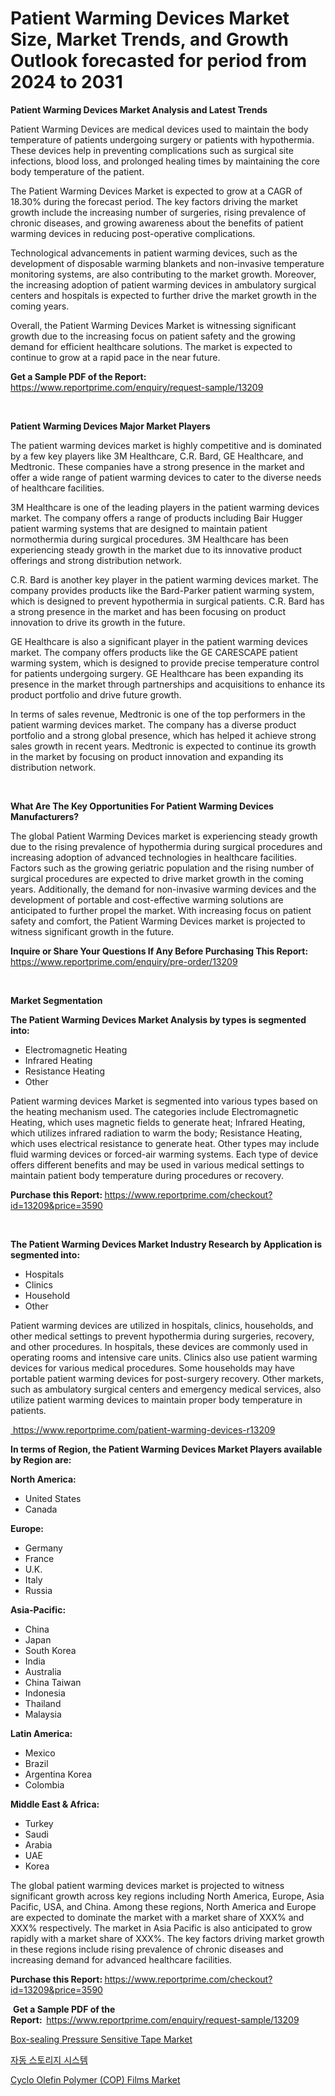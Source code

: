 <p><h1>Patient Warming Devices Market Size, Market Trends, and Growth Outlook forecasted for period from 2024 to 2031</h1></p><p><strong>Patient Warming Devices Market Analysis and Latest Trends</strong></p>
<p><p>Patient Warming Devices are medical devices used to maintain the body temperature of patients undergoing surgery or patients with hypothermia. These devices help in preventing complications such as surgical site infections, blood loss, and prolonged healing times by maintaining the core body temperature of the patient.</p><p>The Patient Warming Devices Market is expected to grow at a CAGR of 18.30% during the forecast period. The key factors driving the market growth include the increasing number of surgeries, rising prevalence of chronic diseases, and growing awareness about the benefits of patient warming devices in reducing post-operative complications.</p><p>Technological advancements in patient warming devices, such as the development of disposable warming blankets and non-invasive temperature monitoring systems, are also contributing to the market growth. Moreover, the increasing adoption of patient warming devices in ambulatory surgical centers and hospitals is expected to further drive the market growth in the coming years.</p><p>Overall, the Patient Warming Devices Market is witnessing significant growth due to the increasing focus on patient safety and the growing demand for efficient healthcare solutions. The market is expected to continue to grow at a rapid pace in the near future.</p></p>
<p><strong>Get a Sample PDF of the Report:&nbsp;</strong> <a href="https://www.reportprime.com/enquiry/request-sample/13209">https://www.reportprime.com/enquiry/request-sample/13209</a></p>
<p>&nbsp;</p>
<p><strong>Patient Warming Devices Major Market Players</strong></p>
<p><p>The patient warming devices market is highly competitive and is dominated by a few key players like 3M Healthcare, C.R. Bard, GE Healthcare, and Medtronic. These companies have a strong presence in the market and offer a wide range of patient warming devices to cater to the diverse needs of healthcare facilities.</p><p>3M Healthcare is one of the leading players in the patient warming devices market. The company offers a range of products including Bair Hugger patient warming systems that are designed to maintain patient normothermia during surgical procedures. 3M Healthcare has been experiencing steady growth in the market due to its innovative product offerings and strong distribution network.</p><p>C.R. Bard is another key player in the patient warming devices market. The company provides products like the Bard-Parker patient warming system, which is designed to prevent hypothermia in surgical patients. C.R. Bard has a strong presence in the market and has been focusing on product innovation to drive its growth in the future.</p><p>GE Healthcare is also a significant player in the patient warming devices market. The company offers products like the GE CARESCAPE patient warming system, which is designed to provide precise temperature control for patients undergoing surgery. GE Healthcare has been expanding its presence in the market through partnerships and acquisitions to enhance its product portfolio and drive future growth.</p><p>In terms of sales revenue, Medtronic is one of the top performers in the patient warming devices market. The company has a diverse product portfolio and a strong global presence, which has helped it achieve strong sales growth in recent years. Medtronic is expected to continue its growth in the market by focusing on product innovation and expanding its distribution network.</p></p>
<p>&nbsp;</p>
<p><strong>What Are The Key Opportunities For Patient Warming Devices Manufacturers?</strong></p>
<p><p>The global Patient Warming Devices market is experiencing steady growth due to the rising prevalence of hypothermia during surgical procedures and increasing adoption of advanced technologies in healthcare facilities. Factors such as the growing geriatric population and the rising number of surgical procedures are expected to drive market growth in the coming years. Additionally, the demand for non-invasive warming devices and the development of portable and cost-effective warming solutions are anticipated to further propel the market. With increasing focus on patient safety and comfort, the Patient Warming Devices market is projected to witness significant growth in the future.</p></p>
<p><strong>Inquire or Share Your Questions If Any Before Purchasing This Report:</strong> <a href="https://www.reportprime.com/enquiry/pre-order/13209">https://www.reportprime.com/enquiry/pre-order/13209</a></p>
<p>&nbsp;</p>
<p><strong>Market Segmentation</strong></p>
<p><strong>The Patient Warming Devices Market Analysis by types is segmented into:</strong></p>
<p><ul><li>Electromagnetic Heating</li><li>Infrared Heating</li><li>Resistance Heating</li><li>Other</li></ul></p>
<p><p>Patient warming devices Market is segmented into various types based on the heating mechanism used. The categories include Electromagnetic Heating, which uses magnetic fields to generate heat; Infrared Heating, which utilizes infrared radiation to warm the body; Resistance Heating, which uses electrical resistance to generate heat. Other types may include fluid warming devices or forced-air warming systems. Each type of device offers different benefits and may be used in various medical settings to maintain patient body temperature during procedures or recovery.</p></p>
<p><strong>Purchase this Report:&nbsp;</strong><a href="https://www.reportprime.com/checkout?id=13209&price=3590">https://www.reportprime.com/checkout?id=13209&price=3590</a></p>
<p>&nbsp;</p>
<p><strong>The Patient Warming Devices Market Industry Research by Application is segmented into:</strong></p>
<p><ul><li>Hospitals</li><li>Clinics</li><li>Household</li><li>Other</li></ul></p>
<p><p>Patient warming devices are utilized in hospitals, clinics, households, and other medical settings to prevent hypothermia during surgeries, recovery, and other procedures. In hospitals, these devices are commonly used in operating rooms and intensive care units. Clinics also use patient warming devices for various medical procedures. Some households may have portable patient warming devices for post-surgery recovery. Other markets, such as ambulatory surgical centers and emergency medical services, also utilize patient warming devices to maintain proper body temperature in patients.</p></p>
<p><a href="https://www.reportprime.com/patient-warming-devices-r13209">&nbsp;https://www.reportprime.com/patient-warming-devices-r13209</a></p>
<p><strong>In terms of Region, the Patient Warming Devices Market Players available by Region are:</strong></p>
<p>
    <p> <strong> North America: </strong>
        <ul>
            <li>United States</li>
            <li>Canada</li>
        </ul>
        </p> 
    <p> <strong> Europe: </strong>
        <ul>
            <li>Germany</li>
            <li>France</li>
            <li>U.K.</li>
            <li>Italy</li>
            <li>Russia</li>
        </ul>
        </p> 
    <p> <strong> Asia-Pacific: </strong>
        <ul>
            <li>China</li>
            <li>Japan</li>
            <li>South Korea</li>
            <li>India</li>
            <li>Australia</li>
            <li>China Taiwan</li>
            <li>Indonesia</li>
            <li>Thailand</li>
            <li>Malaysia</li>
        </ul>
        </p> 
    <p> <strong> Latin America: </strong>
        <ul>
            <li>Mexico</li>
            <li>Brazil</li>
            <li>Argentina Korea</li>
            <li>Colombia</li>
        </ul>
        </p> 
    <p> <strong> Middle East & Africa: </strong>
        <ul>
            <li>Turkey</li>
            <li>Saudi</li>
            <li>Arabia</li>
            <li>UAE</li>
            <li>Korea</li>
        </ul>
    </p>
    </p>
<p><p>The global patient warming devices market is projected to witness significant growth across key regions including North America, Europe, Asia Pacific, USA, and China. Among these regions, North America and Europe are expected to dominate the market with a market share of XXX% and XXX% respectively. The market in Asia Pacific is also anticipated to grow rapidly with a market share of XXX%. The key factors driving market growth in these regions include rising prevalence of chronic diseases and increasing demand for advanced healthcare facilities.</p></p>
<p><strong>Purchase this Report: </strong><a href="https://www.reportprime.com/checkout?id=13209&price=3590">https://www.reportprime.com/checkout?id=13209&price=3590</a></p>
<p>&nbsp;<strong>Get a Sample PDF of the Report:&nbsp;&nbsp;</strong><a href="https://www.reportprime.com/enquiry/request-sample/13209">https://www.reportprime.com/enquiry/request-sample/13209</a></p>
<p><strong></strong></p>
<p><p><a href="https://view.publitas.com/reportprime-1/box-sealing-pressure-sensitive-tape-market-size-reveals-the-best-marketing-channels-in-global-industry/">Box-sealing Pressure Sensitive Tape Market</a></p><p><a href="https://medium.com/@jewelmohr02/%EC%9E%90%EB%8F%99-%EC%A0%80%EC%9E%A5-%EC%8B%9C%EC%8A%A4%ED%85%9C-%EC%8B%9C%EC%9E%A5-%EC%9D%B8%EC%82%AC%EC%9D%B4%ED%8A%B8-%EC%8B%9C%EC%9E%A5-%EB%8F%99%ED%96%A5-%EC%84%B1%EC%9E%A5-2024%EB%85%84%EB%B6%80%ED%84%B0-2031%EB%85%84%EA%B9%8C%EC%A7%80-%EC%98%88%EC%B8%A1-17f9d3024587">자동 스토리지 시스템</a></p><p><a href="https://view.publitas.com/reportprime-1/cyclo-olefin-polymer-cop-films-market-trends-and-market-analysis-forecasted-for-period-2024-2031/">Cyclo Olefin Polymer (COP) Films Market</a></p></p>